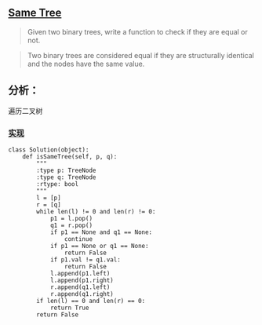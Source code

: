 ## [Same Tree](https://leetcode.com/problems/same-tree/#/description)

>Given two binary trees, write a function to check if they are equal or not.

>Two binary trees are considered equal if they are structurally identical and the nodes have the same value.


## 分析：

遍历二叉树

### [实现](../sourcecode/SameTree.py)
```
class Solution(object):
    def isSameTree(self, p, q):
        """
        :type p: TreeNode
        :type q: TreeNode
        :rtype: bool
        """
        l = [p]
        r = [q]
        while len(l) != 0 and len(r) != 0:
            p1 = l.pop()
            q1 = r.pop()
            if p1 == None and q1 == None:
                continue
            if p1 == None or q1 == None:
                return False
            if p1.val != q1.val:
                return False
            l.append(p1.left)
            l.append(p1.right)
            r.append(q1.left)
            r.append(q1.right)
        if len(l) == 0 and len(r) == 0:
            return True
        return False
```
